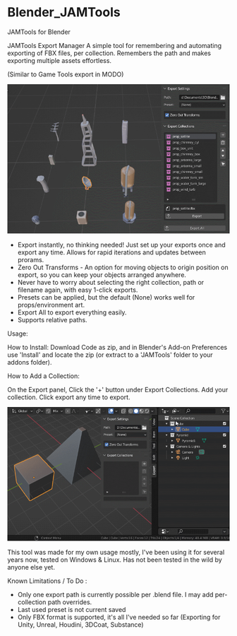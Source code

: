 # Blender_JAMTools
JAMTools for Blender

JAMTools Export Manager
A simple tool for remembering and automating exporting of FBX files, per collection. Remembers the path and makes exporting multiple assets effortless. 

(Similar to Game Tools export in MODO)
 
 ![Usage](demo/jam_export_tools_1.gif)

- Export instantly, no thinking needed! Just set up your exports once and export any time. Allows for rapid iterations and updates between prorams.
- Zero Out Transforms - An option for moving objects to origin position on export, so you can keep your objects arranged anywhere.
- Never have to worry about selecting the right collection, path or filename again, with easy 1-click exports. 
- Presets can be applied, but the default (None) works well for props/environment art.
- Export All to export everything easily.
- Supports relative paths.

Usage:

How to Install:
Download Code as zip, and in Blender's Add-on Preferences use 'Install' and locate the zip (or extract to a 'JAMTools' folder to your addons folder).

How to Add a Collection:

On the Export panel, Click the '+' button under Export Collections. Add your collection. Click export any time to export.

 ![Usage2](demo/jam_export_tools_2.gif)
 
 This tool was made for my own usage mostly, I've been using it for several years now, tested on Windows & Linux. Has not been tested in the wild by anyone else yet.
 
  Known Limitations / To Do : 
 
 - Only one export path is currently possible per .blend file. I may add per-collection path overrides.
 - Last used preset is not current saved
 - Only FBX format is supported, it's all I've needed so far (Exporting for Unity, Unreal, Houdini, 3DCoat, Substance)
 
